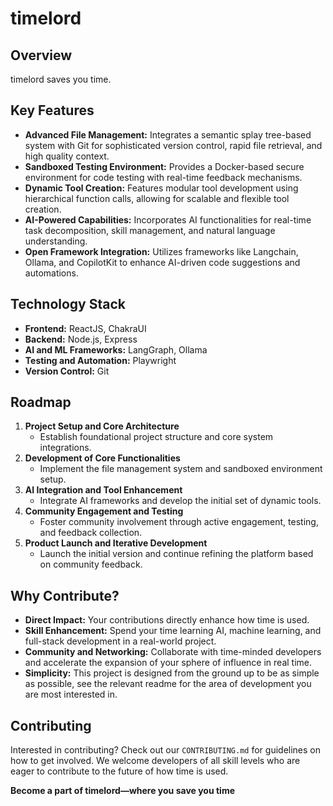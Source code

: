 # timelord

## Overview
timelord saves you time.

## Key Features
- **Advanced File Management:** Integrates a semantic splay tree-based system with Git for sophisticated version control, rapid file retrieval, and high quality context.
- **Sandboxed Testing Environment:** Provides a Docker-based secure environment for code testing with real-time feedback mechanisms.
- **Dynamic Tool Creation:** Features modular tool development using hierarchical function calls, allowing for scalable and flexible tool creation.
- **AI-Powered Capabilities:** Incorporates AI functionalities for real-time task decomposition, skill management, and natural language understanding.
- **Open Framework Integration:** Utilizes frameworks like Langchain, Ollama, and CopilotKit to enhance AI-driven code suggestions and automations.

## Technology Stack
- **Frontend:** ReactJS, ChakraUI
- **Backend:** Node.js, Express
- **AI and ML Frameworks:** LangGraph, Ollama
- **Testing and Automation:** Playwright
- **Version Control:** Git

## Roadmap
1. **Project Setup and Core Architecture**
   - Establish foundational project structure and core system integrations.
2. **Development of Core Functionalities**
   - Implement the file management system and sandboxed environment setup.
3. **AI Integration and Tool Enhancement**
   - Integrate AI frameworks and develop the initial set of dynamic tools.
4. **Community Engagement and Testing**
   - Foster community involvement through active engagement, testing, and feedback collection.
5. **Product Launch and Iterative Development**
   - Launch the initial version and continue refining the platform based on community feedback.

## Why Contribute?
- **Direct Impact:** Your contributions directly enhance how time is used.
- **Skill Enhancement:** Spend your time learning AI, machine learning, and full-stack development in a real-world project.
- **Community and Networking:** Collaborate with time-minded developers and accelerate the expansion of your sphere of influence in real time.
- **Simplicity:** This project is designed from the ground up to be as simple as possible, see the relevant readme for the area of development you are most interested in.

## Contributing
Interested in contributing? Check out our `CONTRIBUTING.md` for guidelines on how to get involved. We welcome developers of all skill levels who are eager to contribute to the future of how time is used.

**Become a part of timelord—where you save you time**
